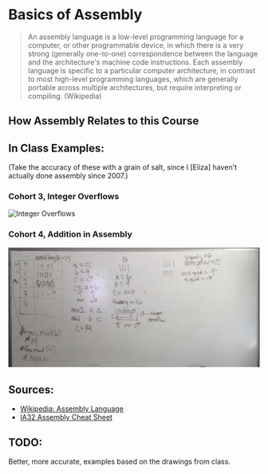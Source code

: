 # Basics of Assembly

> An assembly language is a low-level programming language for a computer, or other programmable device, in which there is a very strong (generally one-to-one) correspondence between the language and the architecture's machine code instructions. Each assembly language is specific to a particular computer architecture, in contrast to most high-level programming languages, which are generally portable across multiple architectures, but require interpreting or compiling. (Wikipedia)


## How Assembly Relates to this Course

## In Class Examples:

(Take the accuracy of these with a grain of salt, since I [Eliza] haven't actually done assembly since 2007.)

### Cohort 3, Integer Overflows

![Integer Overflows](cohort-3-integer-overflows.jpg)

### Cohort 4, Addition in Assembly

![Assembly](cohort-4-addition-in-assembly.jpg)

## Sources:

* [Wikipedia: Assembly Language](http://en.wikipedia.org/wiki/Assembly_language)
* [IA32 Assembly Cheat Sheet](IA32_Cheat_Sheet.pdf)

## TODO:

Better, more accurate, examples based on the drawings from class.
